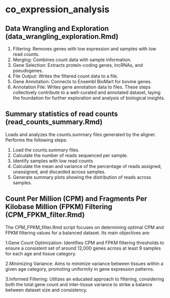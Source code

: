 # co_expression_analysis


## Data Wrangling and Exploration (data_wrangling_exploration.Rmd)

1. Filtering:
Removes genes with low expression and samples with low read counts.
2. Merging:
Combines count data with sample information.
3. Gene Selection:
Extracts protein-coding genes, lncRNAs, and pseudogenes.
4. File Output:
Writes the filtered count data to a file.
5. Gene Annotation:
Connects to Ensembl BioMart for bovine genes.
6. Annotation File:
Writes gene annotation data to files.
These steps collectively contribute to a well-curated and annotated dataset, laying the foundation for further exploration and analysis of biological insights.

## Summary statistics of read counts (read_counts_summary.Rmd)

Loads and analyzes the counts.summary files generated by the aligner.
Performs the following steps:
1. Load the counts.summary files.
2. Calculate the number of reads sequenced per sample.
3. Identify samples with low read counts
4. Calculate the mean and variance of the percentage of reads assigned, unassigned, and discarded across samples.
5. Generate summary plots showing the distribution of reads across samples.

## Count Per Million (CPM) and Fragments Per Kilobase Million (FPKM) Filtering (CPM_FPKM_filter.Rmd)

The CPM_FPKM_filter.Rmd script focuses on determining optimal CPM and FPKM filtering values for a balanced dataset. Its main objectives are:

1.Gene Count Optimization:
Identifies CPM and FPKM filtering thresholds to ensure a consistent set of around 12,000 genes across at least 9 samples for each age and tissue category.

2.Minimizing Variance:
Aims to minimize variance between tissues within a given age category, promoting uniformity in gene expression patterns.

3.Informed Filtering:
Utilizes an educated approach to filtering, considering both the total gene count and inter-tissue variance to strike a balance between dataset size and consistency.
